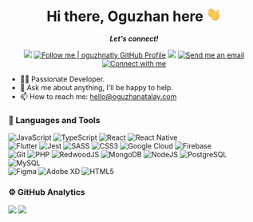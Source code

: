 <h1 align="center">Hi there, Oguzhan here <img src="assets/hi.gif" width="30px"></h1>
<p align="center"><b><i>Let's connect!</i></b><img src="https://hit.yhype.me/github/profile?user_id=54781138" alt="" width="0" /></p>
<p align="center">
  <img src="https://komarev.com/ghpvc/?username=oguzhnatly&style=flat-square" />
  <a target="_blank" href="https://github.com/oguzhnatly"><img alt="Follow me | oguzhnatly GitHub Profile" src="https://img.shields.io/github/followers/oguzhnatly?label=Follow&style=flat-square"></a>
  <a href="https://api.whatsapp.com/send?phone=+905533480648&text=Hello%20Oguzhan,%20I%20got%20your%20contact%20from%20your%20Github%20profile" alt="Connect on Whatsapp"><img src="https://img.shields.io/badge/Whatsapp-%2325D366.svg?&style=flat-square&logo=whatsapp&logoColor=white" /></a>
  <a target="_blank" href="mailto:hello@oguzhanatalay.com"><img alt="Send me an email" src="https://img.shields.io/badge/Email-c14438.svg?&style=flat-square&logo=gmail&logoColor=white"></a>
  <a target="_blank" href="https://www.linkedin.com/in/oguzhanatalay/"><img alt="Connect with me" src="https://img.shields.io/badge/LinkedIn-blue.svg?&style=flat-square&logo=linkedin&logoColor=white"></a>
</p>
<ul>
  <li>👨‍💻 Passionate Developer.</li>
  <li>💬 Ask me about anything, I'll be happy to help.</li>
  <li>📫 How to reach me: <a href="mailto:hello@oguzhanatalay.com">hello@oguzhanatalay.com</a></li>
</ul>

<h3>🚀 Languages and Tools</h3>

![JavaScript](https://img.shields.io/badge/javascript-%23F7DF1E.svg?&style=for-the-badge&logo=javascript&logoColor=white) 
![TypeScript](https://img.shields.io/badge/typescript-%233178C6.svg?&style=for-the-badge&logo=typescript&logoColor=white) 
![React](https://img.shields.io/badge/react-%2361DAFB.svg?&style=for-the-badge&logo=react&logoColor=white) 
![React Native](https://img.shields.io/badge/react%20native-%2361DAFB.svg?&style=for-the-badge&logo=react&logoColor=white)
<br>
![Flutter](https://img.shields.io/badge/flutter-%2302569B.svg?&style=for-the-badge&logo=flutter&logoColor=white) 
![Jest](https://img.shields.io/badge/jest-%23C21325.svg?&style=for-the-badge&logo=jest&logoColor=white) 
![SASS](https://img.shields.io/badge/sass-%23CC6699.svg?&style=for-the-badge&logo=sass&logoColor=white) 
![CSS3](https://img.shields.io/badge/css3-%231572B6.svg?&style=for-the-badge&logo=css3&logoColor=white)
![Google Cloud](https://img.shields.io/badge/google%20cloud-%234285F4.svg?&style=for-the-badge&logo=google%20cloud&logoColor=white) 
![Firebase](https://img.shields.io/badge/firebase-%23FFCA28.svg?&style=for-the-badge&logo=firebase&logoColor=black)
<br>
![Git](https://img.shields.io/badge/git-%23F05032.svg?&style=for-the-badge&logo=git&logoColor=white) 
![PHP](https://img.shields.io/badge/php-%23777BB4.svg?&style=for-the-badge&logo=php&logoColor=white) 
![RedwoodJS](https://img.shields.io/badge/redwoodjs-%23BF4722.svg?&style=for-the-badge&logo=redwoodjs&logoColor=white) 
![MongoDB](https://img.shields.io/badge/mongodb-%2347A248.svg?&style=for-the-badge&logo=mongodb&logoColor=white) 
![NodeJS](https://img.shields.io/badge/nodejs-%23339933.svg?&style=for-the-badge&logo=node.js&logoColor=white) 
![PostgreSQL](https://img.shields.io/badge/postgresql-%23336791.svg?&style=for-the-badge&logo=postgresql&logoColor=white) 
![MySQL](https://img.shields.io/badge/mysql-%234479A1.svg?&style=for-the-badge&logo=mysql&logoColor=white)
<br>
![Figma](https://img.shields.io/badge/figma-%23F24E1E.svg?&style=for-the-badge&logo=figma&logoColor=white) 
![Adobe XD](https://img.shields.io/badge/adobe%20xd-%23FF3366.svg?&style=for-the-badge&logo=adobe%20xd&logoColor=white) 
![HTML5](https://img.shields.io/badge/html5-%23E34F26.svg?&style=for-the-badge&logo=html5&logoColor=white)
<br>

<h3>⚙️ GitHub Analytics</h3>
<p>
  <img src="https://github-readme-stats.vercel.app/api?username=oguzhnatly&show_icons=true&theme=gotham&hide_border=1&count_private=true" />
  <img src="https://github-readme-stats.vercel.app/api/top-langs/?username=oguzhnatly&layout=compact&theme=gotham&hide_border=1" />
</p>
